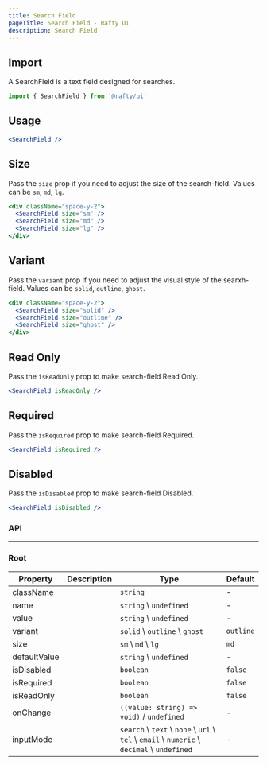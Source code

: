 ```yaml
---
title: Search Field
pageTitle: Search Field - Rafty UI
description: Search Field
---
```


## Import

A SearchField is a text field designed for searches.

```jsx
import { SearchField } from '@rafty/ui'
```

## Usage

```jsx
<SearchField />
```

## Size

Pass the `size` prop if you need to adjust the size of the search-field. Values can be `sm`, `md`, `lg`.

```jsx
<div className="space-y-2">
  <SearchField size="sm" />
  <SearchField size="md" />
  <SearchField size="lg" />
</div>
```

## Variant

Pass the `variant` prop if you need to adjust the visual style of the searxh-field. Values can be `solid`, `outline`, `ghost`.

```jsx
<div className="space-y-2">
  <SearchField size="solid" />
  <SearchField size="outline" />
  <SearchField size="ghost" />
</div>
```

## Read Only

Pass the `isReadOnly` prop to make search-field Read Only.

```jsx
<SearchField isReadOnly />
```

## Required

Pass the `isRequired` prop to make search-field Required.

```jsx
<SearchField isRequired />
```

## Disabled

Pass the `isDisabled` prop to make search-field Disabled.

```jsx
<SearchField isDisabled />
```

### API

---

### Root

| Property     | Description | Type                                                                                       | Default   |
| ------------ | ----------- | ------------------------------------------------------------------------------------------ | --------- |
| className    |             | `string`                                                                                   | -         |
| name         |             | `string` \ `undefined `                                                                    | -         |
| value        |             | `string` \ `undefined `                                                                    | -         |
| variant      |             | `solid` \ `outline` \ `ghost`                                                              | `outline` |
| size         |             | `sm` \ `md` \ `lg`                                                                         | `md`      |
| defaultValue |             | `string` \ `undefined`                                                                     | -         |
| isDisabled   |             | `boolean`                                                                                  | `false`   |
| isRequired   |             | `boolean`                                                                                  | `false`   |
| isReadOnly   |             | `boolean`                                                                                  | `false`   |
| onChange     |             | `((value: string) => void)` / `undefined`                                                  | -         |
| inputMode    |             | `search` \ `text` \ `none` \ `url` \ `tel` \ `email` \ `numeric` \ `decimal` \ `undefined` | -         |

